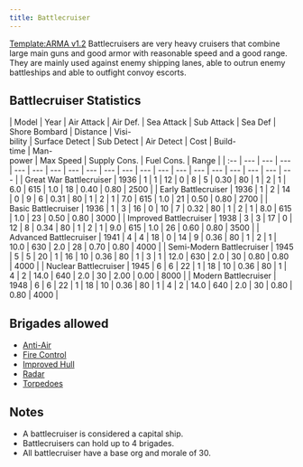 ```yaml
---
title: Battlecruiser
---
```

 [Template:ARMA v1.2](/wiki/index.php?title=Template:ARMA_v1.2&action=edit&redlink=1 "Template:ARMA v1.2 (page does not exist)") Battlecruisers are very heavy cruisers that combine large main guns and good armor with reasonable speed and a good range. They are mainly used against enemy shipping lanes, able to outrun enemy battleships and able to outfight convoy escorts.

Battlecruiser Statistics
------------------------

| Model | Year | Air Attack | Air Def. | Sea Attack | Sub Attack | Sea Def | Shore Bombard | Distance | Visi-  
bility | Surface Detect | Sub Detect | Air Detect | Cost | Build-  
time | Man-  
power | Max Speed | Supply Cons. | Fuel Cons. | Range |
| :-- | --- | --- | --- | --- | --- | --- | --- | --- | --- | --- | --- | --- | --- | --- | --- | --- | --- | --- | --- |
| Great War Battlecruiser | 1936 | 1 | 1 | 12 | 0 | 8 | 5 | 0.30 | 80 | 1 | 2 | 1 | 6.0 | 615 | 1.0 | 18 | 0.40 | 0.80 | 2500 |
| Early Battlecruiser | 1936 | 1 | 2 | 14 | 0 | 9 | 6 | 0.31 | 80 | 1 | 2 | 1 | 7.0 | 615 | 1.0 | 21 | 0.50 | 0.80 | 2700 |
| Basic Battlecruiser | 1936 | 1 | 3 | 16 | 0 | 10 | 7 | 0.32 | 80 | 1 | 2 | 1 | 8.0 | 615 | 1.0 | 23 | 0.50 | 0.80 | 3000 |
| Improved Battlecruiser | 1938 | 3 | 3 | 17 | 0 | 12 | 8 | 0.34 | 80 | 1 | 2 | 1 | 9.0 | 615 | 1.0 | 26 | 0.60 | 0.80 | 3500 |
| Advanced Battlecruiser | 1941 | 4 | 4 | 18 | 0 | 14 | 9 | 0.36 | 80 | 1 | 2 | 1 | 10.0 | 630 | 2.0 | 28 | 0.70 | 0.80 | 4000 |
| Semi-Modern Battlecruiser | 1945 | 5 | 5 | 20 | 1 | 16 | 10 | 0.36 | 80 | 1 | 3 | 1 | 12.0 | 630 | 2.0 | 30 | 0.80 | 0.80 | 4000 |
| Nuclear Battlecruiser | 1945 | 6 | 6 | 22 | 1 | 18 | 10 | 0.36 | 80 | 1 | 4 | 2 | 14.0 | 640 | 2.0 | 30 | 2.00 | 0.00 | 8000 |
| Modern Battlecruiser | 1948 | 6 | 6 | 22 | 1 | 18 | 10 | 0.36 | 80 | 1 | 4 | 2 | 14.0 | 640 | 2.0 | 30 | 0.80 | 0.80 | 4000 |

Brigades allowed
----------------

*   [Anti-Air](/wiki/index.php?title=Anti-Air_(naval_brigade)&action=edit&redlink=1 "Anti-Air (naval brigade) (page does not exist)")
*   [Fire Control](/wiki/index.php?title=Fire_Control_(naval_brigade)&action=edit&redlink=1 "Fire Control (naval brigade) (page does not exist)")
*   [Improved Hull](/wiki/index.php?title=Improved_Hull_(naval_brigade)&action=edit&redlink=1 "Improved Hull (naval brigade) (page does not exist)")
*   [Radar](/wiki/index.php?title=Radar_(naval_brigade)&action=edit&redlink=1 "Radar (naval brigade) (page does not exist)")
*   [Torpedoes](/wiki/index.php?title=Torpedoes_(naval_brigade)&action=edit&redlink=1 "Torpedoes (naval brigade) (page does not exist)")

Notes
-----

*   A battlecruiser is considered a capital ship.
*   Battlecruisers can hold up to 4 brigades.
*   All battlecruiser have a base org and morale of 30.